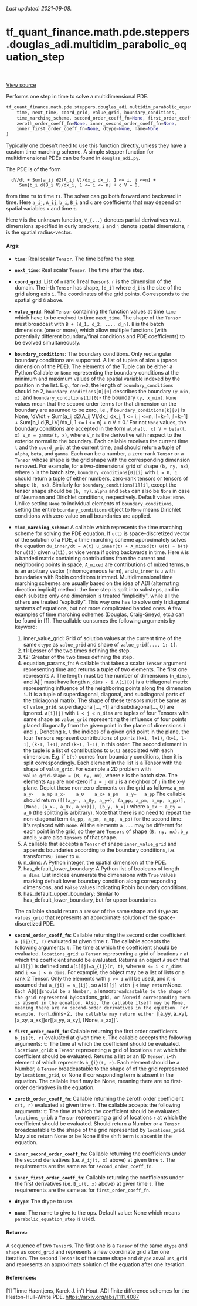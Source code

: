 <!--
This file is generated by a tool. Do not edit directly.
For open-source contributions the docs will be updated automatically.
-->

*Last updated: 2021-09-08.*

<div itemscope itemtype="http://developers.google.com/ReferenceObject">
<meta itemprop="name" content="tf_quant_finance.math.pde.steppers.douglas_adi.multidim_parabolic_equation_step" />
<meta itemprop="path" content="Stable" />
</div>

# tf_quant_finance.math.pde.steppers.douglas_adi.multidim_parabolic_equation_step

<!-- Insert buttons and diff -->

<table class="tfo-notebook-buttons tfo-api" align="left">
</table>

<a target="_blank" href="https://github.com/google/tf-quant-finance/blob/master/tf_quant_finance/math/pde/steppers/multidim_parabolic_equation_stepper.py">View source</a>



Performs one step in time to solve a multidimensional PDE.

```python
tf_quant_finance.math.pde.steppers.douglas_adi.multidim_parabolic_equation_step(
    time, next_time, coord_grid, value_grid, boundary_conditions,
    time_marching_scheme, second_order_coeff_fn=None, first_order_coeff_fn=None,
    zeroth_order_coeff_fn=None, inner_second_order_coeff_fn=None,
    inner_first_order_coeff_fn=None, dtype=None, name=None
)
```



<!-- Placeholder for "Used in" -->

Typically one doesn't need to use this function directly, unless they have
a custom time marching scheme. A simple stepper function for multidimensional
PDEs can be found in `douglas_adi.py`.

The PDE is of the form

```None
  dV/dt + Sum[a_ij d2(A_ij V)/dx_i dx_j, 1 <= i, j <=n] +
     Sum[b_i d(B_i V)/dx_i, 1 <= i <= n] + c V = 0.
```
from time `t0` to time `t1`. The solver can go both forward and backward in
time. Here `a_ij`, `A_ij`, `b_i`, `B_i` and `c` are coefficients that may
depend on spatial variables `x` and time `t`.

Here `V` is the unknown function, `V_{...}` denotes partial derivatives
w.r.t. dimensions specified in curly brackets, `i` and `j` denote spatial
dimensions, `r` is the spatial radius-vector.

#### Args:


* <b>`time`</b>: Real scalar `Tensor`. The time before the step.
* <b>`next_time`</b>: Real scalar `Tensor`. The time after the step.
* <b>`coord_grid`</b>: List of `n` rank 1 real `Tensor`s. `n` is the dimension of the
  domain. The i-th `Tensor` has shape, `[d_i]` where `d_i` is the size of
  the grid along axis `i`. The coordinates of the grid points. Corresponds
  to the spatial grid `G` above.
* <b>`value_grid`</b>: Real `Tensor` containing the function values at time
  `time` which have to be evolved to time `next_time`. The shape of the
  `Tensor` must broadcast with `B + [d_1, d_2, ..., d_n]`. `B` is the batch
  dimensions (one or more), which allow multiple functions (with potentially
  different boundary/final conditions and PDE coefficients) to be evolved
  simultaneously.
* <b>`boundary_conditions`</b>: The boundary conditions. Only rectangular boundary
  conditions are supported. A list of tuples of size `n` (space dimension
  of the PDE). The elements of the Tuple can be either a Python Callable or
  `None` representing the boundary conditions at the minimum and maximum
  values of the spatial variable indexed by the position in the list. E.g.,
  for `n=2`, the length of `boundary_conditions` should be 2,
  `boundary_conditions[0][0]` describes the boundary `(y_min, x)`, and
  `boundary_conditions[1][0]`- the boundary `(y, x_min)`. `None` values mean
  that the second order terms for that dimension on the boundary are assumed
  to be zero, i.e., if `boundary_conditions[k][0]` is None,
  'dV/dt + Sum[a_ij d2(A_ij V)/dx_i dx_j, 1 <= i, j <=n, i!=k+1, j!=k+1] +
     Sum[b_i d(B_i V)/dx_i, 1 <= i <= n] + c V = 0.'
  For not `None` values, the boundary conditions are accepted in the form
  `alpha(t, x) V + beta(t, x) V_n = gamma(t, x)`, where `V_n` is the
  derivative with respect to the exterior normal to the boundary.
  Each callable receives the current time `t` and the `coord_grid` at the
  current time, and should return a tuple of `alpha`, `beta`, and `gamma`.
  Each can be a number, a zero-rank `Tensor` or a `Tensor` whose shape is
  the grid shape with the corresponding dimension removed.
  For example, for a two-dimensional grid of shape `(b, ny, nx)`, where `b`
  is the batch size, `boundary_conditions[0][i]` with `i = 0, 1` should
  return a tuple of either numbers, zero-rank tensors or tensors of shape
  `(b, nx)`. Similarly for `boundary_conditions[1][i]`, except the tensor
  shape should be `(b, ny)`. `alpha` and `beta` can also be `None` in case
  of Neumann and Dirichlet conditions, respectively.
  Default value: `None`. Unlike setting `None` to individual elements of
  `boundary_conditions`, setting the entire `boundary_conditions` object to
  `None` means Dirichlet conditions with zero value on all boundaries are
  applied.
* <b>`time_marching_scheme`</b>: A callable which represents the time marching scheme
  for solving the PDE equation. If `u(t)` is space-discretized vector of the
  solution of a PDE, a time marching scheme approximately solves the
  equation `du_inner/dt = A(t) u_inner(t) + A_mixed(t) u(t) + b(t)` for
  `u(t2)` given `u(t1)`, or vice versa if going backwards in time.
  Here `A` is a banded matrix containing contributions from the current and
  neighboring points in space, `A_mixed` are contributions of mixed terms,
  `b` is an arbitrary vector (inhomogeneous term), and `u_inner` is `u` with
  boundaries with Robin conditions trimmed.
  Multidimensional time marching schemes are usually based on the idea of
  ADI (alternating direction implicit) method: the time step is split into
  substeps, and in each substep only one dimension is treated "implicitly",
  while all the others are treated "explicitly". This way one has to solve
  only tridiagonal systems of equations, but not more complicated banded
  ones. A few examples of time marching schemes (Douglas, Craig-Sneyd, etc.)
  can be found in [1].
  The callable consumes the following arguments by keyword:
    1. inner_value_grid: Grid of solution values at the current time of
      the same `dtype` as `value_grid` and shape of `value_grid[..., 1:-1]`.
    2. t1: Lesser of the two times defining the step.
    3. t2: Greater of the two times defining the step.
    4. equation_params_fn: A callable that takes a scalar `Tensor` argument
      representing time and returns a tuple of two elements.
      The first one represents `A`. The length must be the number of
      dimensions (`n_dims`), and A[i] must have length `n_dims - i`.
      `A[i][0]` is a tridiagonal matrix representing influence of the
      neighboring points along the dimension `i`. It is a tuple of
      superdiagonal, diagonal, and subdiagonal parts of the tridiagonal
      matrix. The shape of these tensors must be same as of `value_grid`.
      superdiagonal[..., -1] and subdiagonal[..., 0] are ignored.
      `A[i][j]` with `i < j < n_dims` are tuples of four Tensors with same
      shape as `value_grid` representing the influence of four points placed
      diagonally from the given point in the plane of dimensions `i` and
      `j`. Denoting `k`, `l` the indices of a given grid point in the plane,
      the four Tensors represent contributions of points `(k+1, l+1)`,
      `(k+1, l-1)`, `(k-1, l+1)`, and `(k-1, l-1)`, in this order.
      The second element in the tuple is a list of contributions to `b(t)`
      associated with each dimension. E.g. if `b(t)` comes from boundary
      conditions, then it is split correspondingly. Each element in the list
      is a Tensor with the shape of `value_grid`.
      For example a 2D problem with `value_grid.shape = (B, ny, nx)`, where
      `B` is the batch size. The elements `Aij` are non-zero if `i = j` or
      `i` is a neighbor of `j` in the x-y plane. Depict these non-zero
      elements on the grid as follows:
      ```
      a_mm    a_y-   a_mp
      a_x-    a_0    a_x+
      a_pm   a_y+   a_pp
      ```
      The callable should return
      ```
      ([[(a_y-, a_0y, a_y+), (a_pp, a_pm, a_mp, a_pp)],
        [None, (a_x-, a_0x, a_x+)]],
      [b_y, b_x])
      ```
      where `a_0x + a_0y = a_0` (the splitting is arbitrary). Note that
      there is no need to repeat the non-diagonal term
      `(a_pp, a_pm, a_mp, a_pp)` for the second time: it's replaced with
      `None`.
      All the elements `a_...` may be different for each point in the grid,
      so they are `Tensors` of shape `(B, ny, nx)`. `b_y` and `b_x` are also
      `Tensors` of that shape.
    5. A callable that accepts a `Tensor` of shape `inner_value_grid` and
      appends boundaries according to the boundary conditions, i.e.
      transforms`u_inner` to `u`.
    6. n_dims: A Python integer, the spatial dimension of the PDE.
    7. has_default_lower_boundary: A Python list of booleans of length
      `n_dims`. List indices enumerate the dimensions with `True` values
      marking default lower boundary condition along corresponding
      dimensions, and `False` values indicating Robin boundary conditions.
    8. has_default_upper_boundary: Similar to has_default_lower_boundary,
      but for upper boundaries.

  The callable should return a `Tensor` of the same shape and `dtype` as
  `values_grid` that represents an approximate solution of the
  space-discretized PDE.
* <b>`second_order_coeff_fn`</b>: Callable returning the second order coefficient
  `a_{ij}(t, r)` evaluated at given time `t`.
  The callable accepts the following arguments:
    `t`: The time at which the coefficient should be evaluated.
    `locations_grid`: a `Tensor` representing a grid of locations `r` at
      which the coefficient should be evaluated.
  Returns an object `A` such that `A[i][j]` is defined and
  `A[i][j]=a_{ij}(r, t)`, where `0 <= i < n_dims` and `i <= j < n_dims`.
  For example, the object may be a list of lists or a rank 2 Tensor.
  Only the elements with `j >= i` will be used, and it is assumed that
  `a_{ji} = a_{ij}`, so `A[i][j] with `j < i` may return `None`.
  Each `A[i][j]` should be a Number, a `Tensor` broadcastable to the
  shape of the grid represented by `locations_grid`, or `None` if
  corresponding term is absent in the equation. Also, the callable itself
  may be None, meaning there are no second-order derivatives in the
  equation.
  For example, for `n_dims=2`, the callable may return either
  `[[a_yy, a_xy], [a_xy, a_xx]]` or `[[a_yy, a_xy], [None, a_xx]]`.
* <b>`first_order_coeff_fn`</b>: Callable returning the first order coefficients
  `b_{i}(t, r)` evaluated at given time `t`.
  The callable accepts the following arguments:
    `t`: The time at which the coefficient should be evaluated.
    `locations_grid`: a `Tensor` representing a grid of locations `r` at
      which the coefficient should be evaluated.
  Returns a list or an 1D `Tensor`, `i`-th element of which represents
  `b_{i}(t, r)`. Each element should be a Number, a `Tensor` broadcastable
   to the shape of of the grid represented by `locations_grid`, or None if
   corresponding term is absent in the equation. The callable itself may be
   None, meaning there are no first-order derivatives in the equation.
* <b>`zeroth_order_coeff_fn`</b>: Callable returning the zeroth order coefficient
  `c(t, r)` evaluated at given time `t`.
  The callable accepts the following arguments:
    `t`: The time at which the coefficient should be evaluated.
    `locations_grid`: a `Tensor` representing a grid of locations `r` at
      which the coefficient should be evaluated.
  Should return a Number or a `Tensor` broadcastable to the shape of
  the grid represented by `locations_grid`. May also return None or be None
  if the shift term is absent in the equation.
* <b>`inner_second_order_coeff_fn`</b>: Callable returning the coefficients under the
  second derivatives (i.e. `A_ij(t, x)` above) at given time `t`. The
  requirements are the same as for `second_order_coeff_fn`.
* <b>`inner_first_order_coeff_fn`</b>: Callable returning the coefficients under the
  first derivatives (i.e. `B_i(t, x)` above) at given time `t`. The
  requirements are the same as for `first_order_coeff_fn`.
* <b>`dtype`</b>: The dtype to use.
* <b>`name`</b>: The name to give to the ops.
  Default value: None which means `parabolic_equation_step` is used.


#### Returns:

A sequence of two `Tensor`s. The first one is a `Tensor` of the same
`dtype` and `shape` as `coord_grid` and represents a new coordinate grid
after one iteration. The second `Tensor` is of the same shape and `dtype`
as`values_grid` and represents an approximate solution of the equation after
one iteration.


#### References:
[1] Tinne Haentjens, Karek J. in't Hout. ADI finite difference schemes
for the Heston-Hull-White PDE. https://arxiv.org/abs/1111.4087